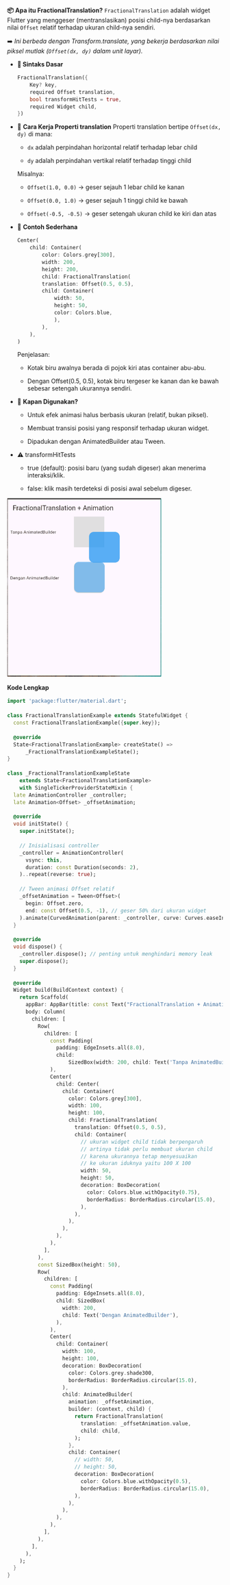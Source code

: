 **📦 Apa itu FractionalTranslation?**
`FractionalTranslation` adalah widget Flutter yang menggeser (mentranslasikan) posisi child-nya berdasarkan nilai `Offset` relatif terhadap ukuran child-nya sendiri.

➡️ *Ini berbeda dengan Transform.translate, yang bekerja berdasarkan nilai piksel mutlak (`Offset(dx, dy)` dalam unit layar).*

- **🔧 Sintaks Dasar**
    ```dart
    FractionalTranslation({
        Key? key,
        required Offset translation,
        bool transformHitTests = true,
        required Widget child,
    })
    ```
- 🧮 **Cara Kerja Properti translation**
    Properti translation bertipe `Offset(dx, dy)` di mana:

    - `dx` adalah perpindahan horizontal relatif terhadap lebar child

    - `dy` adalah perpindahan vertikal relatif terhadap tinggi child

    Misalnya:

    - `Offset(1.0, 0.0)` → geser sejauh 1 lebar child ke kanan

    - `Offset(0.0, 1.0)` → geser sejauh 1 tinggi child ke bawah

    - `Offset(-0.5, -0.5)` → geser setengah ukuran child ke kiri dan atas

- 📌 **Contoh Sederhana**
    ```dart
    Center(
        child: Container(
            color: Colors.grey[300],
            width: 200,
            height: 200,
            child: FractionalTranslation(
            translation: Offset(0.5, 0.5),
            child: Container(
                width: 50,
                height: 50,
                color: Colors.blue,
                ),
            ),
        ),
    )
    ```
    Penjelasan:
    - Kotak biru awalnya berada di pojok kiri atas container abu-abu.

    - Dengan Offset(0.5, 0.5), kotak biru tergeser ke kanan dan ke bawah sebesar setengah ukurannya sendiri.

- 🎯 **Kapan Digunakan?**
    - Untuk efek animasi halus berbasis ukuran (relatif, bukan piksel).

    - Membuat transisi posisi yang responsif terhadap ukuran widget.

    - Dipadukan dengan AnimatedBuilder atau Tween<Offset>.

- ⚠️ transformHitTests
    - true (default): posisi baru (yang sudah digeser) akan menerima interaksi/klik.

    - false: klik masih terdeteksi di posisi awal sebelum digeser.

![Loading animasi](fractional_translation.gif)

**Kode Lengkap**
```dart
import 'package:flutter/material.dart';

class FractionalTranslationExample extends StatefulWidget {
  const FractionalTranslationExample({super.key});

  @override
  State<FractionalTranslationExample> createState() =>
      _FractionalTranslationExampleState();
}

class _FractionalTranslationExampleState
    extends State<FractionalTranslationExample>
    with SingleTickerProviderStateMixin {
  late AnimationController _controller;
  late Animation<Offset> _offsetAnimation;

  @override
  void initState() {
    super.initState();

    // Inisialisasi controller
    _controller = AnimationController(
      vsync: this,
      duration: const Duration(seconds: 2),
    )..repeat(reverse: true);

    // Tween animasi Offset relatif
    _offsetAnimation = Tween<Offset>(
      begin: Offset.zero,
      end: const Offset(0.5, -1), // geser 50% dari ukuran widget
    ).animate(CurvedAnimation(parent: _controller, curve: Curves.easeInOut));
  }

  @override
  void dispose() {
    _controller.dispose(); // penting untuk menghindari memory leak
    super.dispose();
  }

  @override
  Widget build(BuildContext context) {
    return Scaffold(
      appBar: AppBar(title: const Text("FractionalTranslation + Animation")),
      body: Column(
        children: [
          Row(
            children: [
              const Padding(
                padding: EdgeInsets.all(8.0),
                child:
                    SizedBox(width: 200, child: Text('Tanpa AnimatedBuilder')),
              ),
              Center(
                child: Center(
                  child: Container(
                    color: Colors.grey[300],
                    width: 100,
                    height: 100,
                    child: FractionalTranslation(
                      translation: Offset(0.5, 0.5),
                      child: Container(
                        // ukuran widget child tidak berpengaruh
                        // artinya tidak perlu membuat ukuran child
                        // karena ukurannya tetap menyesuaikan
                        // ke ukuran iduknya yaitu 100 X 100
                        width: 50,
                        height: 50,
                        decoration: BoxDecoration(
                          color: Colors.blue.withOpacity(0.75),
                          borderRadius: BorderRadius.circular(15.0),
                        ),
                      ),
                    ),
                  ),
                ),
              ),
            ],
          ),
          const SizedBox(height: 50),
          Row(
            children: [
              const Padding(
                padding: EdgeInsets.all(8.0),
                child: SizedBox(
                  width: 200,
                  child: Text('Dengan AnimatedBuilder'),
                ),
              ),
              Center(
                child: Container(
                  width: 100,
                  height: 100,
                  decoration: BoxDecoration(
                    color: Colors.grey.shade300,
                    borderRadius: BorderRadius.circular(15.0),
                  ),
                  child: AnimatedBuilder(
                    animation: _offsetAnimation,
                    builder: (context, child) {
                      return FractionalTranslation(
                        translation: _offsetAnimation.value,
                        child: child,
                      );
                    },
                    child: Container(
                      // width: 50,
                      // height: 50,
                      decoration: BoxDecoration(
                        color: Colors.blue.withOpacity(0.5),
                        borderRadius: BorderRadius.circular(15.0),
                      ),
                    ),
                  ),
                ),
              ),
            ],
          ),
        ],
      ),
    );
  }
}

```